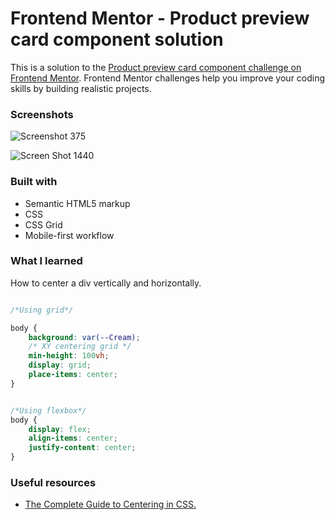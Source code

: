 # Frontend Mentor - Product preview card component solution

This is a solution to the [Product preview card component challenge on Frontend Mentor](https://www.frontendmentor.io/challenges/product-preview-card-component-GO7UmttRfa). Frontend Mentor challenges help you improve your coding skills by building realistic projects. 

### Screenshots
![Screenshot 375](https://user-images.githubusercontent.com/126762774/227774194-1544d872-52db-4144-b38d-1534a18c8769.png)

![Screen Shot 1440](https://user-images.githubusercontent.com/126762774/228178452-1a184991-8fef-4fa1-a5f1-d5f220bd1262.png)


### Built with

- Semantic HTML5 markup
- CSS 
- CSS Grid
- Mobile-first workflow

### What I learned
How to center a div vertically and horizontally.

```css

/*Using grid*/

body {
    background: var(--Cream);
    /* XY centering grid */
    min-height: 100vh;
    display: grid;
    place-items: center;
}


/*Using flexbox*/
body {
	display: flex;
	align-items: center;
	justify-content: center;
}

```

### Useful resources

- [ The Complete Guide to Centering in CSS.](https://moderncss.dev/complete-guide-to-centering-in-css/#xy-flexbox-solution)
